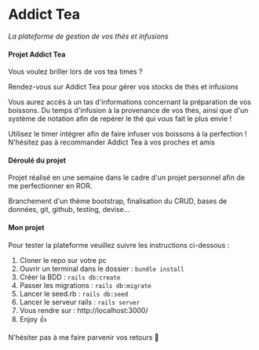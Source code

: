 # Addict Tea
*La plateforme de gestion de vos thés et infusions*  


#### Projet Addict Tea  

Vous voulez briller lors de vos tea times ?  

Rendez-vous sur Addict Tea pour gérer vos stocks de thés et infusions

Vous aurez accès à un tas d'informations concernant la préparation de vos boissons. Du temps d'infusion à la provenance de vos thés, ainsi que d'un système de notation afin de repérer le thé qui vous fait le plus envie !  

Utilisez le timer intégrer afin de faire infuser vos boissons à la perfection !
N'hésitez pas à recommander Addict Tea à vos proches et amis  

#### Déroulé du projet

Projet réalisé en une semaine dans le cadre d'un projet personnel afin de me perfectionner en ROR.

Branchement d'un thème bootstrap, finalisation du CRUD, bases de données, git, github, testing, devise...

#### Mon projet

Pour tester la plateforme veuillez suivre les instructions ci-dessous :  

1. Cloner le repo sur votre pc
2. Ouvrir un terminal dans le dossier : `bundle install`
3. Créer la BDD : `rails db:create`
4. Passer les migrations : `rails db:migrate`
5. Lancer le seed.rb : `rails db:seed`
6. Lancer le serveur rails : `rails server`
7. Vous rendre sur : http://localhost:3000/
8. Enjoy 👍  

N'hésiter pas à me faire parvenir vos retours 📨